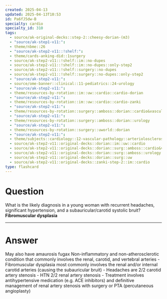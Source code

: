 ```yaml
---
created: 2025-04-13
updated: 2025-04-13T10:53
id: Pa6fJ5dw-B
specialty: cardio
specialty_id: 310
tags:
  - source/ak-original-decks::step-2::cheesy-dorian-(m3)
  - "source/ak-step1-v11:": 
  - theme/nbme::26
  - "source/ak-step2-v11::!shelf:": 
  - theme/cards-anking-did::1surgery
  - source/ak-step2-v11::!shelf::im::no-dupes
  - source/ak-step2-v11::!shelf::im::no-dupes::only-step2
  - source/ak-step2-v11::!shelf::surgery::no-dupes
  - source/ak-step2-v11::!shelf::surgery::no-dupes::only-step2
  - "source/ak-step2-v11:": 
  - source/ome-banner::clinical::11-pediatrics::24-urology
  - "source/ak-step2-v11:": 
  - theme/resources-by-rotation::im::uw::cardio::cardio-dorian
  - "source/ak-step2-v11:": 
  - theme/resources-by-rotation::im::uw::cardio::cardio-zanki
  - "source/ak-step2-v11:": 
  - theme/resources-by-rotation::surgery::amboss::dorian::cardio&vascular
  - "source/ak-step2-v11:": 
  - theme/resources-by-rotation::surgery::amboss::dorian::urology
  - "source/ak-step2-v11:": 
  - theme/resources-by-rotation::surgery::uworld::dorian
  - "source/ak-step2-v11:": 
  - theme/subjects::cardiology::12-vascular-pathology::arteriolosclerosis::fibromuscular-dysplasia
  - source/ak-step2-v11::original-decks::dorian::im::uw::cardio
  - source/ak-step2-v11::original-decks::dorian::surg::amboss::cardio&vascular
  - source/ak-step2-v11::original-decks::dorian::surg::amboss::urology
  - source/ak-step2-v11::original-decks::dorian::surg::uw
  - source/ak-step2-v11::original-decks::zanki-step-2::im::cardio
type: flashcard
---
```


# Question
What is the likely diagnosis in a young woman with recurrent headaches, significant hypertension, and a subauricular/carotid systolic bruit?   **Fibromuscular dysplasia**

---

# Answer
May also have amaurosis fugax Non-inflammatory and non-atherosclerotic condition that commonly involves the renal, carotid, and vertebral arteries    - Fibromuscular dysplasia most commonly involves the renal and/or internal carotid arteries (causing the subauricular bruit) - Headaches are 2/2 carotid artery stenosis - HTN 2/2 renal artery stenosis - Treatment involves antihypertensive medication (e.g. ACE inhibitors) and definitive management of renal artery stenosis with surgery or PTA (percutaneous angioplasty)